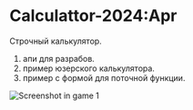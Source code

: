 # Calculattor-2024:Apr

Строчный калькулятор.

1. апи для разрабов.
2. пример юзерского калькулятора.
3. пример с формой для поточной функции.
 
  ![Screenshot in game 1](screenshorts/a.jpg)